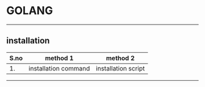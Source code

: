 # GOLANG
----
## installation 
| S.no | method 1 | method 2 |
| --- | --- | --- |
| 1. | installation command | installation script |
----
